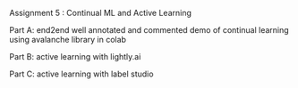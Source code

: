 Assignment 5 : Continual ML and Active Learning 

Part A: 
end2end well annotated and commented demo of continual learning using avalanche library in colab

 
 
 Part B:
 active learning with lightly.ai
 
 
 Part C:
 active learning with label studio
